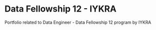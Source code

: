 # Data Fellowship 12 - IYKRA
Portfolio related to Data Engineer - Data Fellowship 12 program by IYKRA
